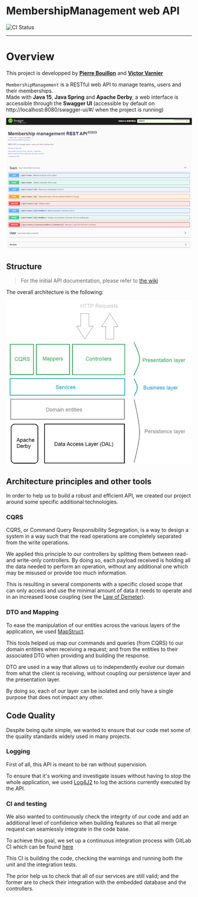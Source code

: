 # MembershipManagement web API

![CI Status](https://gitlab.telecomnancy.univ-lorraine.fr/sdisapp2021/membership-management/badges/master/pipeline.svg)

---

# Overview

This project is developped by **[Pierre Bouillon](https://www.linkedin.com/in/pierre-bouillon/)**
and **[Victor Varnier](https://www.linkedin.com/in/victor-varnier/)**

`MembershipManagement` is a RESTful web API to manage teams, users and their memberships.  
Made with **Java 15**, **Java Spring** and **Apache Derby**, a web interface is accessible through the **Swagger UI** (accessible by default on http://localhost:8080/swagger-ui/#/ when the project is running)

![Swagger UI](./docs/images/swagger-overview-v1.png)

## Structure

> For the initial API documentation, please refer to [the wiki](https://gitlab.telecomnancy.univ-lorraine.fr/sdisapp2021/membership-management/-/wikis/home)

The overall architecture is the following:

![architecture](./docs/images/architecture-overview-v1.jpg)

## Architecture principles and other tools

In order to help us to build a robust and efficient API, we created our
project around some specific additional technologies.

### CQRS

CQRS, or Command Query Responsibility Segregation, is a way to design
a system in a way such that the read operations are completely
separated from the write operations.  

We applied this principle to our controllers by splitting them between
read- and write-only controllers. By doing so, each payload received
is holding all the data needed to perform an operation, without any
additional one which may be misused or provide too much information.

This is resulting in several components with a specific
closed scope that can only access and use the minimal amount
of data it needs to operate and in an increased loose coupling
(see the [Law of Demeter](https://en.wikipedia.org/wiki/Law_of_Demeter)).

### DTO and Mapping

To ease the manipulation of our entities across the various layers of the
application, we used [MapStruct](https://mapstruct.org/).

This tools helped us map our commands and queries (from CQRS) to our domain
entities when receiving a request; and from the entities to their associated
DTO when providing and building the response.

DTO are used in a way that allows us to independently evolve our domain from what the
client is receiving, without coupling our persistence layer and the presentation
layer.

By doing so, each of our layer can be isolated and only have a single purpose
that does not impact any other.

## Code Quality

Despite being quite simple, we wanted to ensure that our code met some of the
quality standards widely used in many projects.

### Logging

First of all, this API is meant to be ran without supervision.

To ensure that it's working and investigate issues without having to stop the
whole application, we used [Log4J2](https://logging.apache.org/log4j/2.x/) to
log the actions currently executed by the API.

### CI and testing

We also wanted to continuously check the integrity of our code and add an
additional level of confidence when building features so that all merge request
can seamlessly integrate in the code base.

To achieve this goal, we set up a continuous integration process with GitLab CI
which can be found [here](https://gitlab.telecomnancy.univ-lorraine.fr/sdisapp2021/membership-management/-/pipelines)

This CI is building the code, checking the warnings and running both the unit
and the integration tests.

The prior help us to check that all of our services are still valid; and
the former are to check their integration with the embedded database and the
controllers.
